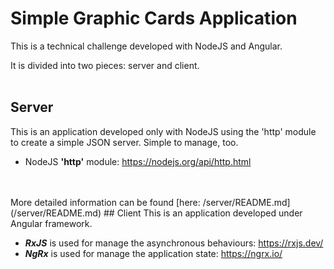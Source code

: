 # Simple Graphic Cards Application

This is a technical challenge developed with NodeJS and Angular.

It is divided into two pieces: server and client.
<br>
<br>
## Server
This is an application developed only with NodeJS using the 'http' module to create a simple JSON server. Simple to manage, too.

- NodeJS **'http'** module: https://nodejs.org/api/http.html
<br>
<br>
More detailed information can be found [here: /server/README.md](/server/README.md)
## Client
This is an application developed under Angular framework.

- ***RxJS*** is used for manage the asynchronous behaviours: https://rxjs.dev/
- ***NgRx*** is used for manage the application state: https://ngrx.io/